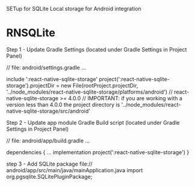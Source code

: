 SETup for SQLite Local storage for Android integration

# RNSQLite


Step 1 - Update Gradle Settings (located under Gradle Settings in Project Panel)

// file: android/settings.gradle
...

include ':react-native-sqlite-storage'
project(':react-native-sqlite-storage').projectDir = new File(rootProject.projectDir, '../node_modules/react-native-sqlite-storage/platforms/android') // react-native-sqlite-storage >= 4.0.0
// IMPORTANT: if you are working with a version less than 4.0.0 the project directory is '../node_modules/react-native-sqlite-storage/src/android'


Step 2 - Update app module Gradle Build script (located under Gradle Settings in Project Panel)

// file: android/app/build.gradle
...

dependencies {
    ...
    implementation project(':react-native-sqlite-storage')
}


step 3 - Add SQLite package 
file:// android/app/src/main/java/mainApplication.java
import org.pgsqlite.SQLitePluginPackage;
